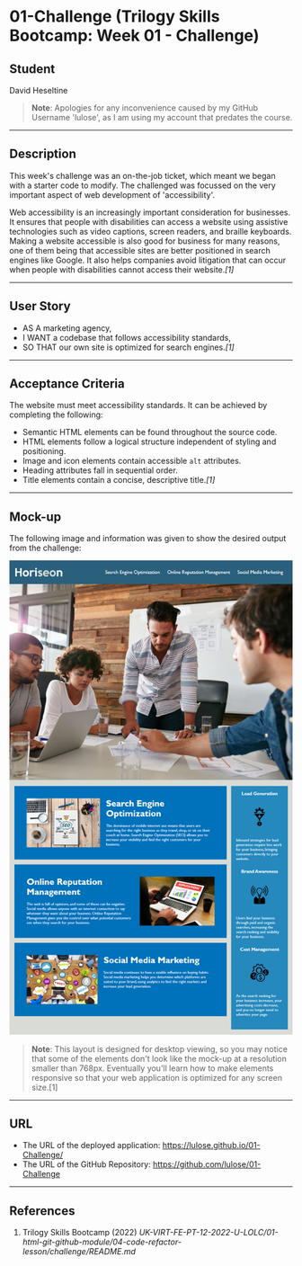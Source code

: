 # 01-Challenge (Trilogy Skills Bootcamp: Week 01 - Challenge)

## Student
David Heseltine
> **Note**: Apologies for any inconvenience caused by my GitHub Username 'lulose', as I am using my account that predates the course.

___
## Description
This week's challenge was an on-the-job ticket, which meant we began with a starter code to modify. The challenged was focussed on the very important aspect of web development of 'accessibility'.

Web accessibility is an increasingly important consideration for businesses. It ensures that people with disabilities can access a website using assistive technologies such as video captions, screen readers, and braille keyboards. Making a website accessible is also good for business for many reasons, one of them being that accessible sites are better positioned in search engines like Google. It also helps companies avoid litigation that can occur when people with disabilities cannot access their website.*[1]*

___
## User Story 
* AS A marketing agency,
* I WANT a codebase that follows accessibility standards,
* SO THAT our own site is optimized for search engines.*[1]*

___
## Acceptance Criteria
The website must meet accessibility standards. It can be achieved by completing the following:

* Semantic HTML elements can be found throughout the source code.
* HTML elements follow a logical structure independent of styling and positioning.
* Image and icon elements contain accessible `alt` attributes.
* Heading attributes fall in sequential order.
* Title elements contain a concise, descriptive title.*[1]*

___
## Mock-up
The following image and information was given to show the desired output from the challenge:

![The Horiseon webpage includes a navigation bar, a header image, and cards with text and images at the bottom of the page.](Assets/01-html-css-git-challenge-demo.png)

> **Note**: This layout is designed for desktop viewing, so you may notice that some of the elements don't look like the mock-up at a resolution smaller than 768px. Eventually you'll learn how to make elements responsive so that your web application is optimized for any screen size.[1]

___
## URL
* The URL of the deployed application: https://lulose.github.io/01-Challenge/
* The URL of the GitHub Repository: https://github.com/lulose/01-Challenge

___
## References
1. Trilogy Skills Bootcamp (2022) *UK-VIRT-FE-PT-12-2022-U-LOLC/01-html-git-github-module/04-code-refactor-lesson/challenge/README.md*